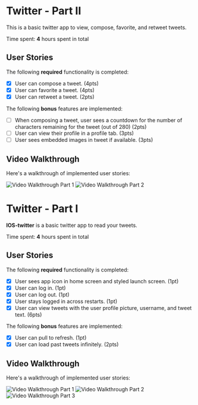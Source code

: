 # Twitter - Part II

This is a basic twitter app to view, compose, favorite, and retweet tweets.

Time spent: **4** hours spent in total

## User Stories

The following **required** functionality is completed:

- [x] User can compose a tweet. (4pts)
- [x] User can favorite a tweet. (4pts)
- [x] User can retweet a tweet. (2pts)

The following **bonus** features are implemented:

- [ ] When composing a tweet, user sees a countdown for the number of characters remaining for the tweet (out of 280) (2pts)
- [ ] User can view their profile in a profile tab. (3pts)
- [ ] User sees embedded images in tweet if available. (3pts)

## Video Walkthrough

Here's a walkthrough of implemented user stories:

<img src='http://g.recordit.co/470Lw3lSqD.gif' title='Video Walkthrough Part 1' width='' alt='Video Walkthrough Part 1' />
<img src='http://g.recordit.co/6BYinbACpc.gif' title='Video Walkthrough Part 2' width='' alt='Video Walkthrough Part 2' />

# Twitter - Part I

**IOS-twitter** is a basic twitter app to read your tweets.

Time spent: **4** hours spent in total

## User Stories

The following **required** functionality is completed:

- [x] User sees app icon in home screen and styled launch screen. (1pt)
- [x] User can log in. (1pt)
- [x] User can log out. (1pt)
- [x] User stays logged in across restarts. (1pt)
- [x] User can view tweets with the user profile picture, username, and tweet text. (6pts)

The following **bonus** features are implemented:

- [x] User can pull to refresh. (1pt)
- [x] User can load past tweets infinitely. (2pts)

## Video Walkthrough

Here's a walkthrough of implemented user stories:

<img src='http://g.recordit.co/7CrGeipVgP.gif' title='Video Walkthrough Part 1' width='' alt='Video Walkthrough Part 1' />

<img src='http://g.recordit.co/PCwIaRQLcu.gif' title='Video Walkthrough Part 2' width='' alt='Video Walkthrough Part 2' />

<img src='http://g.recordit.co/5o0Udws5DR.gif' title='Video Walkthrough Part 3' width='' alt='Video Walkthrough Part 3' />
